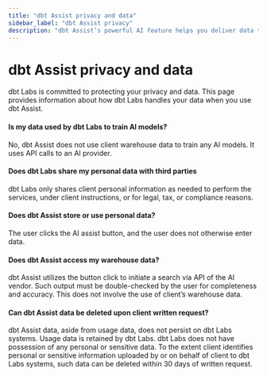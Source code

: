 ```yaml
--- 
title: "dbt Assist privacy and data" 
sidebar_label: "dbt Assist privacy" 
description: "dbt Assist’s powerful AI feature helps you deliver data that works." 
---
```


# dbt Assist privacy and data <Lifecycle status='beta'/>

dbt Labs is committed to protecting your privacy and data. This page provides information about how dbt Labs handles your data when you use dbt Assist.

#### Is my data used by dbt Labs to train AI models?
  
No, dbt Assist does not use client warehouse data to train any AI models. It uses API calls to an AI provider.

#### Does dbt Labs share my personal data with third parties

dbt Labs only shares client personal information as needed to perform the services, under client instructions, or for legal, tax, or compliance reasons.

#### Does dbt Assist store or use personal data?

The user clicks the AI assist button, and the user does not otherwise enter data. 

#### Does dbt Assist access my warehouse data?

dbt Assist utilizes the button click to initiate a search via API of the AI vendor. Such output must be double-checked by the user for completeness and accuracy. This does not involve the use of client’s warehouse data.

#### Can dbt Assist data be deleted upon client written request?

dbt Assist data, aside from usage data, does not persist on dbt Labs systems. Usage data is retained by dbt Labs. dbt Labs does not have possession of any personal or sensitive data. To the extent client identifies personal or sensitive information uploaded by or on behalf of client to dbt Labs systems, such data can be deleted within 30 days of written request.

